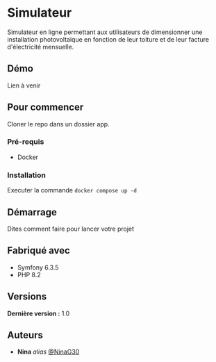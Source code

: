 # Simulateur

Simulateur en ligne permettant aux utilisateurs de dimensionner une installation photovoltaïque en fonction de leur toiture et de leur facture d'électricité mensuelle.

## Démo

Lien à venir

## Pour commencer

Cloner le repo dans un dossier app.

### Pré-requis

* Docker

### Installation

Executer la commande ``docker compose up -d`` 

## Démarrage

Dites comment faire pour lancer votre projet

## Fabriqué avec

* Symfony 6.3.5
* PHP 8.2

## Versions

**Dernière version :** 1.0

## Auteurs

* **Nina** _alias_ [@NinaG30](https://github.com/NinaG30)

